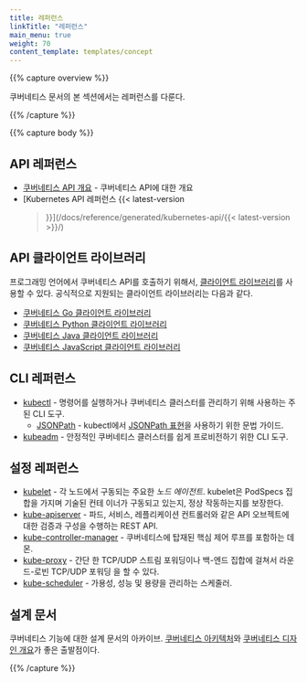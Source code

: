 ```yaml
---
title: 레퍼런스
linkTitle: "레퍼런스"
main_menu: true
weight: 70
content_template: templates/concept
---
```


{{% capture overview %}}

쿠버네티스 문서의 본 섹션에서는 레퍼런스를 다룬다.

{{% /capture %}}

{{% capture body %}}

## API 레퍼런스

- [쿠버네티스 API 개요](/ko/docs/reference/using-api/api-overview/) - 쿠버네티스
  API에 대한 개요
- [Kubernetes API 레퍼런스 {{< latest-version
  >}}](/docs/reference/generated/kubernetes-api/{{< latest-version >}}/)

## API 클라이언트 라이브러리

프로그래밍 언어에서 쿠버네티스 API를 호출하기 위해서,
[클라이언트 라이브러리](/ko/docs/reference/using-api/client-libraries/)를 사용할
수 있다. 공식적으로 지원되는 클라이언트 라이브러리는 다음과 같다.

- [쿠버네티스 Go 클라이언트 라이브러리](https://github.com/kubernetes/client-go/)
- [쿠버네티스 Python 클라이언트 라이브러리](https://github.com/kubernetes-client/python)
- [쿠버네티스 Java 클라이언트 라이브러리](https://github.com/kubernetes-client/java)
- [쿠버네티스 JavaScript 클라이언트 라이브러리](https://github.com/kubernetes-client/javascript)

## CLI 레퍼런스

- [kubectl](/docs/reference/kubectl/overview/) - 명령어를 실행하거나 쿠버네티스
  클러스터를 관리하기 위해 사용하는 주된 CLI 도구.
  - [JSONPath](/docs/reference/kubectl/jsonpath/) - kubectl에서
    [JSONPath 표현](http://goessner.net/articles/JsonPath/)을 사용하기 위한 문법
    가이드.
- [kubeadm](/docs/reference/setup-tools/kubeadm/kubeadm/) - 안정적인 쿠버네티스
  클러스터를 쉽게 프로비전하기 위한 CLI 도구.

## 설정 레퍼런스

- [kubelet](/docs/reference/command-line-tools-reference/kubelet/) - 각 노드에서
  구동되는 주요한 _노드 에이전트_. kubelet은 PodSpecs 집합을 가지며 기술된 컨테
  이너가 구동되고 있는지, 정상 작동하는지를 보장한다.
- [kube-apiserver](/docs/reference/command-line-tools-reference/kube-apiserver/) -
  파드, 서비스, 레플리케이션 컨트롤러와 같은 API 오브젝트에 대한 검증과 구성을
  수행하는 REST API.
- [kube-controller-manager](/docs/reference/command-line-tools-reference/kube-controller-manager/) -
  쿠버네티스에 탑재된 핵심 제어 루프를 포함하는 데몬.
- [kube-proxy](/docs/reference/command-line-tools-reference/kube-proxy/) - 간단
  한 TCP/UDP 스트림 포워딩이나 백-엔드 집합에 걸쳐서 라운드-로빈 TCP/UDP 포워딩
  을 할 수 있다.
- [kube-scheduler](/docs/reference/command-line-tools-reference/kube-scheduler/) -
  가용성, 성능 및 용량을 관리하는 스케줄러.

## 설계 문서

쿠버네티스 기능에 대한 설계 문서의 아카이브.
[쿠버네티스 아키텍처](https://git.k8s.io/community/contributors/design-proposals/architecture/architecture.md)와
[쿠버네티스 디자인 개요](https://git.k8s.io/community/contributors/design-proposals)가
좋은 출발점이다.

{{% /capture %}}
